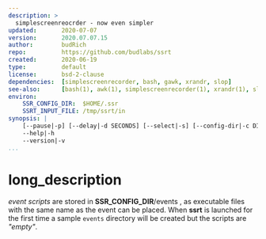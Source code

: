 ```yaml
---
description: >
  simplescreenreocrder - now even simpler
updated:       2020-07-07
version:       2020.07.07.15
author:        budRich
repo:          https://github.com/budlabs/ssrt
created:       2020-06-19
type:          default
license:       bsd-2-clause
dependencies:  [simplescreenrecorder, bash, gawk, xrandr, slop]
see-also:      [bash(1), awk(1), simplescreenrecorder(1), xrandr(1), slop(1)]
environ:
    SSR_CONFIG_DIR:  $HOME/.ssr
    SSRT_INPUT_FILE: /tmp/ssrt/in
synopsis: |
    [--pause|-p] [--delay|-d SECONDS] [--select|-s] [--config-dir|-c DIR] [--input-file|-i FILE] [--mute|-m] [--container|-n CONTAINER] [--codec|-e CODEC]  
    --help|-h
    --version|-v
...
```


# long_description

*event scripts* are stored in **SSR_CONFIG_DIR**/events , as executable files with the same name as the event can be placed. When **ssrt** is launched for the first time a sample `events` directory will be created but the scripts are *"empty"*.
